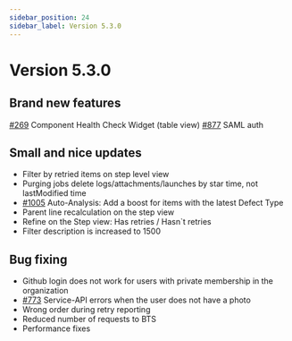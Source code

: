 ```yaml
---
sidebar_position: 24
sidebar_label: Version 5.3.0
---
```


# Version 5.3.0

## Brand new features

[#269](https://github.com/reportportal/reportportal/issues/269) Component Health Check Widget (table view)
[#877](https://github.com/reportportal/reportportal/issues/877) SAML auth


## Small and nice updates

- Filter by retried items on step level view
- Purging jobs delete logs/attachments/launches by star time, not lastModified time
- [#1005](https://github.com/reportportal/reportportal/issues/1005) Auto-Analysis: Add a boost for items with the latest Defect Type
- Parent line recalculation on the step view
- Refine on the Step view: Has retries / Hasn`t retries
- Filter description is increased to 1500


## Bug fixing

- Github login does not work for users with private membership in the organization
- [#773](https://github.com/reportportal/reportportal/issues/773) Service-API errors when the user does not have a photo
-  Wrong order during retry reporting
- Reduced number of requests to BTS
- Performance fixes
